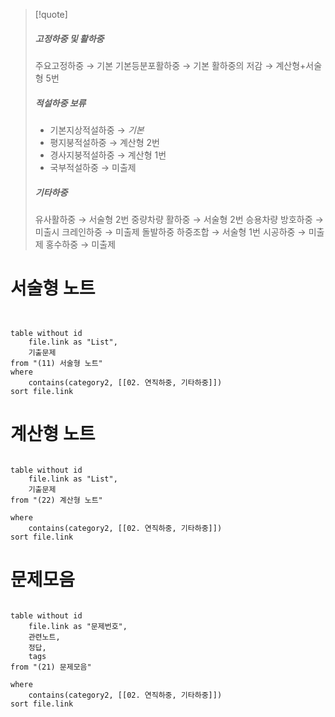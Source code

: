 > [!quote]
> ##### 고정하중 및 활하중
> 주요고정하중 → 기본
> 기본등분포활하중 → 기본
> 활하중의 저감 → 계산형+서술형 5번
> ##### 적설하중 보류
> - 기본지상적설하중 → *기본*
> - 평지붕적설하중 → 계산형 2번
> - 경사지붕적설하중 → 계산형 1번
> - 국부적설하중 → 미출제
> ##### 기타하중
> 유사활하중 → 서술형 2번
> 중량차량 활하중 → 서술형 2번
> 승용차량 방호하중 → 미출시
> 크레인하중 → 미출제
> 돌발하중 하중조합 → 서술형 1번
> 시공하중 → 미출제
> 홍수하중 → 미출제

# 서술형 노트
```dataview


table without id
	file.link as "List",
	기출문제
from "(11) 서술형 노트"
where
	contains(category2, [[02. 연직하중, 기타하중]])
sort file.link

```
# 계산형 노트
```dataview

table without id
	file.link as "List",
	기출문제
from "(22) 계산형 노트"

where
	contains(category2, [[02. 연직하중, 기타하중]])
sort file.link

```
# 문제모음
```dataview

table without id
	file.link as "문제번호",
	관련노트,
	정답,
	tags
from "(21) 문제모음"

where
	contains(category2, [[02. 연직하중, 기타하중]])
sort file.link

```